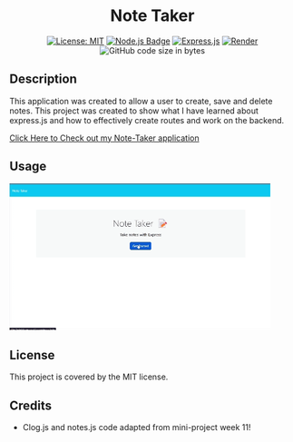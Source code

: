 <div align='center'>
  
  # Note Taker

  [![License: MIT](https://img.shields.io/badge/License-MIT-yellow.svg)](https://opensource.org/licenses/MIT)
  [![Node.js Badge](https://img.shields.io/badge/Node.js-393?logo=nodedotjs&logoColor=fff&style=flat)](https://nodejs.org/en) 
  [![Express.js](https://img.shields.io/badge/express.js-%23404d59.svg?logo=express&logoColor=%2361DAFB)](https://expressjs.com/)
  [![Render](https://img.shields.io/badge/Render-%46E3B7.svg?logo=render&logoColor=white)](https://render.com/)
  ![GitHub code size in bytes](https://img.shields.io/github/languages/code-size/cnm724/SVG-Logo-Creator?color=B200FF)

  
</div>

## Description
This application was created to allow a user to create, save and delete notes. This project was created to show what I have learned about express.js and how to effectively create routes and work on the backend.

[Click Here to Check out my Note-Taker application](https://note-taker-express-3f5r.onrender.com)

## Usage

![demo gif](https://github.com/cnm724/note-taker-express/blob/main/2024-05-15%2018-52-38.gif)

## License

This project is covered by the MIT license.

## Credits

* Clog.js and notes.js code adapted from mini-project week 11!
